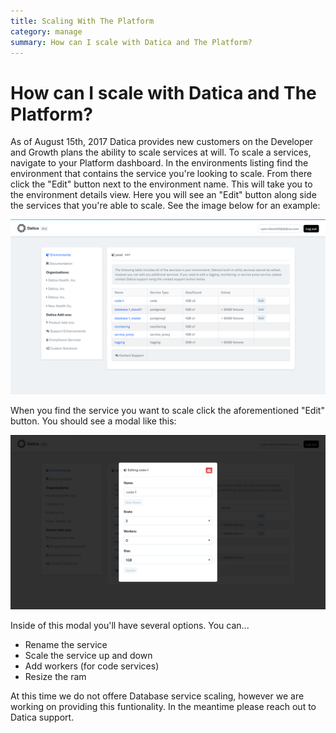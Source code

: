 ```yaml
---
title: Scaling With The Platform
category: manage
summary: How can I scale with Datica and The Platform?
---
```


# How can I scale with Datica and The Platform?
As of August 15th, 2017 Datica provides new customers on the Developer and Growth plans the ability to scale services at will. To scale a services, navigate to your Platform dashboard. In the environments listing find the environment that contains the service you're looking to scale. From there click the "Edit" button next to the environment name. This will take you to the environment details view. Here you will see an "Edit" button along side the services that you're able to scale. See the image below for an example:

![Scale Services](images/scale_services.png)

When you find the service you want to scale click the aforementioned "Edit" button. You should see a modal like this:

![Scale Services Modal](images/scale_services_modal.png)

Inside of this modal you'll have several options. You can...

- Rename the service
- Scale the service up and down
- Add workers (for code services)
- Resize the ram

At this time we do not offere Database service scaling, however we are working on providing this funtionality. In the meantime please reach out to Datica support.